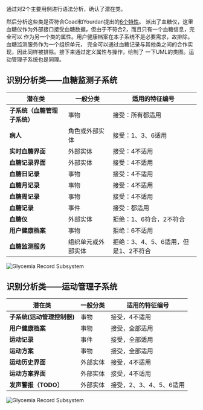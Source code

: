   通过对2个主要用例进行语法分析，确认了潜在类。
  
  然后分析这些类是否符合Coad和Yourdan提出的[6个特性](https://pages.cpsc.ucalgary.ca/~eberly/Courses/CPSC333/Lectures/Design/cy_design.html)。
  派出了血糖仪，这里血糖仪作为外部接口接受血糖数据，但由于不符合2，而且只有一个血糖信息，完全可以
  作为另一个类的属性。用户健康档案在本子系统不是必要需求，故排除。血糖监测服务作为一个组织单元，
  完全可以通过血糖记录与其他类之间的合作实现，因此同样被排除。接下来通过定义属性与操作，绘制了
  一下UML的类图。运动管理子系统也是同理。

## 识别分析类——血糖监测子系统
| **潜在类**                   | **一般分类**       | **适用的特征编号**                   |
| ---------------------------- | ------------------ | ------------------------------------ |
| **子系统（血糖管理子系统）** | 事物               | 接受：所有都适用                     |
| **病人**                     | 角色或外部实体     | 接受：1、3、6适用                    |
| **实时血糖界面**             | 外部实体           | 接受：4不适用                        |
| **血糖记录界面**             | 外部实体           | 接受：4不适用                        |
| **血糖日记录**               | 事物               | 接受：4不适用                        |
| **血糖月记录**               | 事物               | 接受：4不适用                        |
| **血糖周记录**               | 事物               | 接受：4不适用                        |
| **血糖记录**                 | 事件               | 接受：都适用                         |
| **血糖仪**                   | 外部实体           | 拒绝：1、6符合，2不符合              |
| **用户健康档案**             | 事物               | 拒绝：6不适用                        |
| **血糖监测服务**             | 组织单元或外部实体 | 拒绝：3、4、5、6适用，但是1、2不符合 |

![Glycemia Record Subsystem](ClassDiagrams/血糖监测子系统类图.png)

## 识别分析类——运动管理子系统
| **潜在类**                 | **一般分类** | **适用的特征编号**      |
| -------------------------- | ------------ | ----------------------- |
| **子系统(运动管理控制器)** | 事物         | 接受，4不适用           |
| **用户健康档案**           | 事物         | 接受，全部适用          |
| **运动记录**               | 事件         | 接受，全部适用          |
| **运动方案**               | 事物         | 接受，全部适用          |
| **运动历史界面**           | 外部实体     | 接受，4不适用           |
| **运动方案界面**           | 外部实体     | 接受，4不适用           |
| **发声警报（TODO）**       | 外部实体     | 接受，2、3、4、5、6适用 |

![Glycemia Record Subsystem](ClassDiagrams/运动管理子系统类图.jpg)
